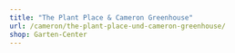 ```yaml
---
title: "The Plant Place & Cameron Greenhouse"
url: /cameron/the-plant-place-und-cameron-greenhouse/
shop: Garten-Center
---
```

